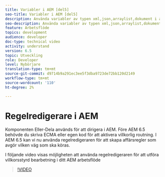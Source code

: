 ```yaml
---
title: Variabler i AEM [del5]
seo-title: Variabler i AEM [del5]
description: Använda variabler av typen xml,json,arraylist,dokument i aem-arbetsflöde
seo-description: Använda variabler av typen xml,json,arraylist,dokument i aem-arbetsflöde
feature: Arbetsflöde
topics: development
audience: developer
doc-type: technical video
activity: understand
version: 6.5
topic: Utveckling
role: Developer
level: Nybörjare
translation-type: tm+mt
source-git-commit: d9714b9a291ec3ee5f3dba9723de72bb120d2149
workflow-type: tm+mt
source-wordcount: '110'
ht-degree: 2%

---
```



# Regelredigerare i AEM

Komponenten Eller-Dela används för att dirigera i AEM. Före AEM 6.5 behövde du skriva ECMA eller egen kod för att aktivera villkorlig routning. I AEM 6.5 kan vi nu använda regelredigeraren för att skapa affärsregler som avgör vilken väg som ska köras.

I följande video visas möjligheten att använda regelredigeraren för att utföra villkorsstyrd bearbetning i ditt AEM arbetsflöde

>[!VIDEO](https://video.tv.adobe.com/v/26362/quality=9)
